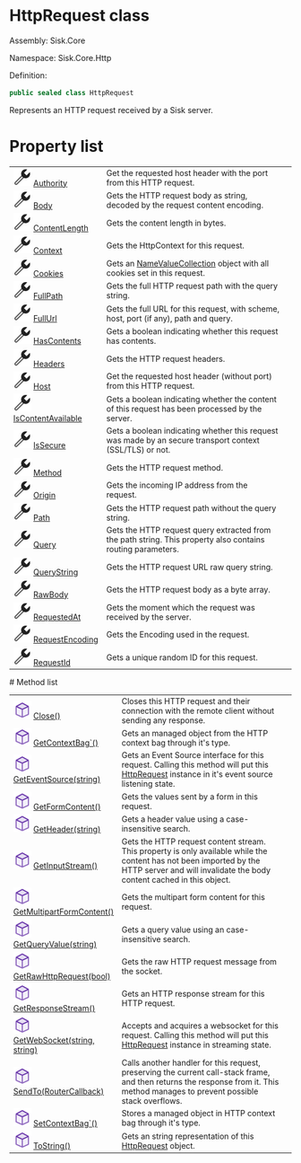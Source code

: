 <!--

Copyrights 2023 Sisk Framework - CypherPotato
Published under MIT license

!!! DO NOT EDIT THIS FILE !!!
This file was generated by a tool in the Sisk package. To edit the information in this documentation,
edit the XML documentation present in the Sisk source code.

-->

# HttpRequest class
Assembly: Sisk.Core

Namespace: Sisk.Core.Http

Definition:

```cs
public sealed class HttpRequest
```

Represents an HTTP request received by a Sisk server.

# Property list
<table>
    <tbody>
<tr>
    <td width="33%">
        <img class="icon" src="/assets/img/icons/property.svg">
        <a href="/read?q=/contents/spec/Sisk.Core.Http.HttpRequest.Authority.md">
            Authority
        </a>
    </td>
    <td>
        Get the requested host header with the port from this HTTP request.
    <td>
</tr>
<tr>
    <td width="33%">
        <img class="icon" src="/assets/img/icons/property.svg">
        <a href="/read?q=/contents/spec/Sisk.Core.Http.HttpRequest.Body.md">
            Body
        </a>
    </td>
    <td>
        Gets the HTTP request body as string, decoded by the request content encoding.
    <td>
</tr>
<tr>
    <td width="33%">
        <img class="icon" src="/assets/img/icons/property.svg">
        <a href="/read?q=/contents/spec/Sisk.Core.Http.HttpRequest.ContentLength.md">
            ContentLength
        </a>
    </td>
    <td>
        Gets the content length in bytes.
    <td>
</tr>
<tr>
    <td width="33%">
        <img class="icon" src="/assets/img/icons/property.svg">
        <a href="/read?q=/contents/spec/Sisk.Core.Http.HttpRequest.Context.md">
            Context
        </a>
    </td>
    <td>
        Gets the HttpContext for this request.
    <td>
</tr>
<tr>
    <td width="33%">
        <img class="icon" src="/assets/img/icons/property.svg">
        <a href="/read?q=/contents/spec/Sisk.Core.Http.HttpRequest.Cookies.md">
            Cookies
        </a>
    </td>
    <td>
        Gets an <a href="https://learn.microsoft.com/en-us/dotnet/api/System.Collections.Specialized.NameValueCollection">NameValueCollection</a> object with all cookies set in this request.
    <td>
</tr>
<tr>
    <td width="33%">
        <img class="icon" src="/assets/img/icons/property.svg">
        <a href="/read?q=/contents/spec/Sisk.Core.Http.HttpRequest.FullPath.md">
            FullPath
        </a>
    </td>
    <td>
        Gets the full HTTP request path with the query string.
    <td>
</tr>
<tr>
    <td width="33%">
        <img class="icon" src="/assets/img/icons/property.svg">
        <a href="/read?q=/contents/spec/Sisk.Core.Http.HttpRequest.FullUrl.md">
            FullUrl
        </a>
    </td>
    <td>
        Gets the full URL for this request, with scheme, host, port (if any), path and query.
    <td>
</tr>
<tr>
    <td width="33%">
        <img class="icon" src="/assets/img/icons/property.svg">
        <a href="/read?q=/contents/spec/Sisk.Core.Http.HttpRequest.HasContents.md">
            HasContents
        </a>
    </td>
    <td>
        Gets a boolean indicating whether this request has contents.
    <td>
</tr>
<tr>
    <td width="33%">
        <img class="icon" src="/assets/img/icons/property.svg">
        <a href="/read?q=/contents/spec/Sisk.Core.Http.HttpRequest.Headers.md">
            Headers
        </a>
    </td>
    <td>
        Gets the HTTP request headers.
    <td>
</tr>
<tr>
    <td width="33%">
        <img class="icon" src="/assets/img/icons/property.svg">
        <a href="/read?q=/contents/spec/Sisk.Core.Http.HttpRequest.Host.md">
            Host
        </a>
    </td>
    <td>
        Get the requested host header (without port) from this HTTP request.
    <td>
</tr>
<tr>
    <td width="33%">
        <img class="icon" src="/assets/img/icons/property.svg">
        <a href="/read?q=/contents/spec/Sisk.Core.Http.HttpRequest.IsContentAvailable.md">
            IsContentAvailable
        </a>
    </td>
    <td>
        Gets a boolean indicating whether the content of this request has been processed by the server.
    <td>
</tr>
<tr>
    <td width="33%">
        <img class="icon" src="/assets/img/icons/property.svg">
        <a href="/read?q=/contents/spec/Sisk.Core.Http.HttpRequest.IsSecure.md">
            IsSecure
        </a>
    </td>
    <td>
        Gets a boolean indicating whether this request was made by an secure transport context (SSL/TLS) or not.
    <td>
</tr>
<tr>
    <td width="33%">
        <img class="icon" src="/assets/img/icons/property.svg">
        <a href="/read?q=/contents/spec/Sisk.Core.Http.HttpRequest.Method.md">
            Method
        </a>
    </td>
    <td>
        Gets the HTTP request method.
    <td>
</tr>
<tr>
    <td width="33%">
        <img class="icon" src="/assets/img/icons/property.svg">
        <a href="/read?q=/contents/spec/Sisk.Core.Http.HttpRequest.Origin.md">
            Origin
        </a>
    </td>
    <td>
        Gets the incoming IP address from the request.
    <td>
</tr>
<tr>
    <td width="33%">
        <img class="icon" src="/assets/img/icons/property.svg">
        <a href="/read?q=/contents/spec/Sisk.Core.Http.HttpRequest.Path.md">
            Path
        </a>
    </td>
    <td>
        Gets the HTTP request path without the query string.
    <td>
</tr>
<tr>
    <td width="33%">
        <img class="icon" src="/assets/img/icons/property.svg">
        <a href="/read?q=/contents/spec/Sisk.Core.Http.HttpRequest.Query.md">
            Query
        </a>
    </td>
    <td>
        Gets the HTTP request query extracted from the path string. This property also contains routing parameters.
    <td>
</tr>
<tr>
    <td width="33%">
        <img class="icon" src="/assets/img/icons/property.svg">
        <a href="/read?q=/contents/spec/Sisk.Core.Http.HttpRequest.QueryString.md">
            QueryString
        </a>
    </td>
    <td>
        Gets the HTTP request URL raw query string.
    <td>
</tr>
<tr>
    <td width="33%">
        <img class="icon" src="/assets/img/icons/property.svg">
        <a href="/read?q=/contents/spec/Sisk.Core.Http.HttpRequest.RawBody.md">
            RawBody
        </a>
    </td>
    <td>
        Gets the HTTP request body as a byte array.
    <td>
</tr>
<tr>
    <td width="33%">
        <img class="icon" src="/assets/img/icons/property.svg">
        <a href="/read?q=/contents/spec/Sisk.Core.Http.HttpRequest.RequestedAt.md">
            RequestedAt
        </a>
    </td>
    <td>
        Gets the moment which the request was received by the server.
    <td>
</tr>
<tr>
    <td width="33%">
        <img class="icon" src="/assets/img/icons/property.svg">
        <a href="/read?q=/contents/spec/Sisk.Core.Http.HttpRequest.RequestEncoding.md">
            RequestEncoding
        </a>
    </td>
    <td>
        Gets the Encoding used in the request.
    <td>
</tr>
<tr>
    <td width="33%">
        <img class="icon" src="/assets/img/icons/property.svg">
        <a href="/read?q=/contents/spec/Sisk.Core.Http.HttpRequest.RequestId.md">
            RequestId
        </a>
    </td>
    <td>
        Gets a unique random ID for this request.
    <td>
</tr>
    </tbody>
</table>
# Method list
<table>
    <tbody>
<tr>
    <td width="33%">
        <img class="icon" src="/assets/img/icons/method.svg">
        <a href="/read?q=/contents/spec/Sisk.Core.Http.HttpRequest.Close().md">
            Close()
        </a>
    </td>
    <td>
        Closes this HTTP request and their connection with the remote client without sending any response.
    <td>
</tr>
<tr>
    <td width="33%">
        <img class="icon" src="/assets/img/icons/method.svg">
        <a href="/read?q=/contents/spec/Sisk.Core.Http.HttpRequest.GetContextBag`().md">
            GetContextBag`()
        </a>
    </td>
    <td>
        Gets an managed object from the HTTP context bag through it's type.
    <td>
</tr>
<tr>
    <td width="33%">
        <img class="icon" src="/assets/img/icons/method.svg">
        <a href="/read?q=/contents/spec/Sisk.Core.Http.HttpRequest.GetEventSource(string).md">
            GetEventSource(string)
        </a>
    </td>
    <td>
        Gets an Event Source interface for this request. Calling this method will put this <a href="/read?q=/contents/spec/Sisk.Core.Http.HttpRequest.md">HttpRequest</a> instance in it's event source listening state.
    <td>
</tr>
<tr>
    <td width="33%">
        <img class="icon" src="/assets/img/icons/method.svg">
        <a href="/read?q=/contents/spec/Sisk.Core.Http.HttpRequest.GetFormContent().md">
            GetFormContent()
        </a>
    </td>
    <td>
        Gets the values sent by a form in this request.
    <td>
</tr>
<tr>
    <td width="33%">
        <img class="icon" src="/assets/img/icons/method.svg">
        <a href="/read?q=/contents/spec/Sisk.Core.Http.HttpRequest.GetHeader(string).md">
            GetHeader(string)
        </a>
    </td>
    <td>
        Gets a header value using a case-insensitive search.
    <td>
</tr>
<tr>
    <td width="33%">
        <img class="icon" src="/assets/img/icons/method.svg">
        <a href="/read?q=/contents/spec/Sisk.Core.Http.HttpRequest.GetInputStream().md">
            GetInputStream()
        </a>
    </td>
    <td>
        Gets the HTTP request content stream. This property is only available while the content has not been imported by the HTTP server and will invalidate the body content cached in this object.
    <td>
</tr>
<tr>
    <td width="33%">
        <img class="icon" src="/assets/img/icons/method.svg">
        <a href="/read?q=/contents/spec/Sisk.Core.Http.HttpRequest.GetMultipartFormContent().md">
            GetMultipartFormContent()
        </a>
    </td>
    <td>
        Gets the multipart form content for this request.
    <td>
</tr>
<tr>
    <td width="33%">
        <img class="icon" src="/assets/img/icons/method.svg">
        <a href="/read?q=/contents/spec/Sisk.Core.Http.HttpRequest.GetQueryValue(string).md">
            GetQueryValue(string)
        </a>
    </td>
    <td>
        Gets a query value using an case-insensitive search.
    <td>
</tr>
<tr>
    <td width="33%">
        <img class="icon" src="/assets/img/icons/method.svg">
        <a href="/read?q=/contents/spec/Sisk.Core.Http.HttpRequest.GetRawHttpRequest(bool).md">
            GetRawHttpRequest(bool)
        </a>
    </td>
    <td>
        Gets the raw HTTP request message from the socket.
    <td>
</tr>
<tr>
    <td width="33%">
        <img class="icon" src="/assets/img/icons/method.svg">
        <a href="/read?q=/contents/spec/Sisk.Core.Http.HttpRequest.GetResponseStream().md">
            GetResponseStream()
        </a>
    </td>
    <td>
        Gets an HTTP response stream for this HTTP request.
    <td>
</tr>
<tr>
    <td width="33%">
        <img class="icon" src="/assets/img/icons/method.svg">
        <a href="/read?q=/contents/spec/Sisk.Core.Http.HttpRequest.GetWebSocket(string-string).md">
            GetWebSocket(string, string)
        </a>
    </td>
    <td>
        Accepts and acquires a websocket for this request. Calling this method will put this <a href="/read?q=/contents/spec/Sisk.Core.Http.HttpRequest.md">HttpRequest</a> instance in streaming state.
    <td>
</tr>
<tr>
    <td width="33%">
        <img class="icon" src="/assets/img/icons/method.svg">
        <a href="/read?q=/contents/spec/Sisk.Core.Http.HttpRequest.SendTo(RouterCallback).md">
            SendTo(RouterCallback)
        </a>
    </td>
    <td>
        Calls another handler for this request, preserving the current call-stack frame, and then returns the response from it. This method manages to prevent possible stack overflows.
    <td>
</tr>
<tr>
    <td width="33%">
        <img class="icon" src="/assets/img/icons/method.svg">
        <a href="/read?q=/contents/spec/Sisk.Core.Http.HttpRequest.SetContextBag`().md">
            SetContextBag`()
        </a>
    </td>
    <td>
        Stores a managed object in HTTP context bag through it's type.
    <td>
</tr>
<tr>
    <td width="33%">
        <img class="icon" src="/assets/img/icons/method.svg">
        <a href="/read?q=/contents/spec/Sisk.Core.Http.HttpRequest.ToString().md">
            ToString()
        </a>
    </td>
    <td>
        Gets an string representation of this <a href="/read?q=/contents/spec/Sisk.Core.Http.HttpRequest.md">HttpRequest</a> object.
    <td>
</tr>
    </tbody>
</table>
